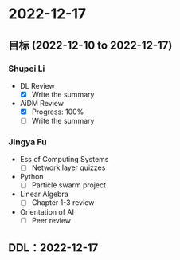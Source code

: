 # 2022-12-17
## 目标 (2022-12-10 to 2022-12-17)
### Shupei Li
- DL Review
  - [x] Write the summary
- AiDM Review
  - [x] Progress: 100%
  - [ ] Write the summary

### Jingya Fu
- Ess of Computing Systems
  - [ ] Network layer quizzes
- Python
  - [ ] Particle swarm project
- Linear Algebra 
  - [ ] Chapter 1-3 review
- Orientation of AI
  - [ ] Peer review

## DDL：2022-12-17
